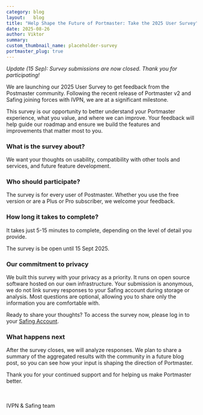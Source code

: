 ```yaml
---
category: blog
layout:   blog
title: "Help Shape the Future of Portmaster: Take the 2025 User Survey"
date: 2025-08-26
author: Viktor
summary:  
custom_thumbnail_name: placeholder-survey
portmaster_plug: true
---
```


*Update (15 Sep): Survey submissions are now closed. Thank you for participating!*

We are launching our 2025 User Survey to get feedback from the Postmaster community. Following the recent release of Portmaster v2 and Safing joining forces with IVPN, we are at a significant milestone. 

This survey is our opportunity to better understand your Portmaster experience, what you value, and where we can improve. Your feedback will help guide our roadmap and ensure we build the features and improvements that matter most to you.

### What is the survey about?
We want your thoughts on usability, compatibility with other tools and services, and future feature development.

### Who should participate? 
The survey is for every user of Postmaster. Whether you use the free version or are a Plus or Pro subscriber, we welcome your feedback.

### How long it takes to complete?
It takes just 5-15 minutes to complete, depending on the level of detail you provide.

The survey is be open until 15 Sept 2025. 

 

### Our commitment to privacy

We built this survey with your privacy as a priority. It runs on open source software hosted on our own infrastructure. Your submission is anonymous, we do not link survey responses to your Safing account during storage or analysis. Most questions are optional, allowing you to share only the information you are comfortable with.


Ready to share your thoughts? To access the survey now, please log in to your [Safing Account](https://account.safing.io/account).

 

### What happens next

After the survey closes, we will analyze responses. We plan to share a summary of the aggregated results with the community in a future blog post, so you can see how your input is shaping the direction of Portmaster.

Thank you for your continued support and for helping us make Portmaster better.  
<br><br>

IVPN & Safing team
